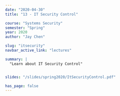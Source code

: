 ```yaml
---
date: "2020-04-30"
title: "13 - IT Security Control"

course: "Systems Security"
semester: "Spring"
year: 2020
author: "Jay Chen"

slug: "itsecurity"
navbar_active_link: "lectures"

summary: |
  "Learn about IT Security Control"


slides: "/slides/spring2020/ItSecurityControl.pdf"

has_page: false
---
```



